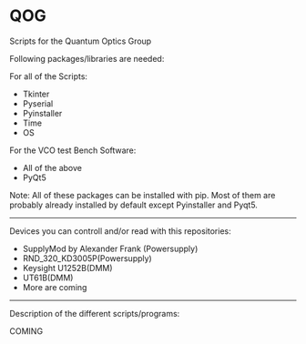 # QOG
Scripts for the Quantum Optics Group

Following packages/libraries are needed:

For all of the Scripts:
- Tkinter
- Pyserial
- Pyinstaller
- Time
- OS

For the VCO test Bench Software:
- All of the above
- PyQt5

Note: All of these packages can be installed with pip. Most of them are
probably already installed by default except Pyinstaller and Pyqt5.

-----------------------------------------------------------------------

Devices you can controll and/or read with this repositories:

- SupplyMod by Alexander Frank (Powersupply)
- RND_320_KD3005P(Powersupply)
- Keysight U1252B(DMM)
- UT61B(DMM)
- More are coming

-----------------------------------------------------------------------

Description of the different scripts/programs:
 
 COMING

    